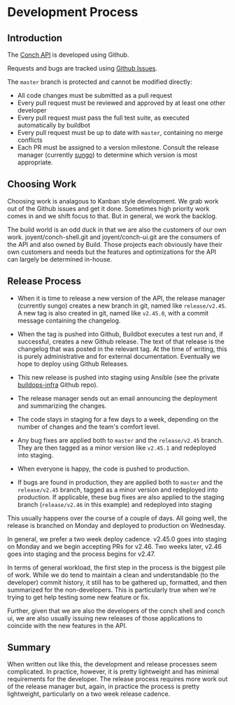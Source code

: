 # Development Process

## Introduction

The [Conch API](https://github.com/joyent/conch) is developed using Github.

Requests and bugs are tracked using [Github Issues](https://github.com/joyent/conch/issues).

The `master` branch is protected and cannot be modified directly:

* All code changes must be submitted as a pull request
* Every pull request must be reviewed and approved by at least one
  other developer
* Every pull request must pass the full test suite, as executed
  automatically by buildbot
* Every pull request must be up to date with `master`, containing no merge
  conflicts
* Each PR must be assigned to a version milestone. Consult the release manager
  (currently [sungo](https://github.com/sungo)) to determine which version is
  most appropriate.

## Choosing Work

Choosing work is analagous to Kanban style development. We grab work out
of the Github issues and get it done. Sometimes high priority work comes
in and we shift focus to that. But in general, we work the backlog.

The build world is an odd duck in that we are also the customers of our
own work. joyent/conch-shell.git and joyent/conch-ui.git are the
consumers of the API and also owned by Build. Those projects each
obviously have their own customers and needs but the features and
optimizations for the API can largely be determined in-house.

## Release Process

* When it is time to release a new version of the API, the release
  manager (currently sungo) creates a new branch in git, named like
  `release/v2.45`. A new tag is also created in git, named like
  `v2.45.0`, with a commit message containing the changelog.

* When the tag is pushed into Github, Buildbot executes a test run
  and, if successful, creates a new Github release. The text of that
  release is the changelog that was posted in the relevant tag. At the
  time of writing, this is purely administrative and for external
  documentation. Eventually we hope to deploy using Github Releases.

* This new release is pushed into staging using Ansible (see the private
  [buildops-infra](https://github.com/joyent/buildops-infra) Github repo).

* The release manager sends out an email announcing the deployment and
  summarizing the changes. 

* The code stays in staging for a few days to a week, depending on the
  number of changes and the team's comfort level.

* Any bug fixes are applied both to `master` and the `release/v2.45`
  branch. They are then tagged as a minor version like `v2.45.1` and
  redeployed into staging.

* When everyone is happy, the code is pushed to production.

* If bugs are found in production, they are applied both to `master` and
  the `release/v2.45` branch, tagged as a minor version and redeployed
  into production. If applicable, these bug fixes are also applied to the
  staging branch (`release/v2.46` in this example) and redeployed into staging

This usually happens over the course of a couple of days. All going well, the
release is branched on Monday and deployed to production on Wednesday. 

In general, we prefer a two week deploy cadence. v2.45.0 goes into
staging on Monday and we begin accepting PRs for v2.46. Two weeks later,
v2.46 goes into staging and the process begins for v2.47.

In terms of general workload, the first step in the process is the
biggest pile of work. While we do tend to maintain a clean and
understandable (to the developer) commit history, it still has to be
gathered up, formatted, and then summarized for the non-developers. This
is particularly true when we're trying to get help testing some new
feature or fix.

Further, given that we are also the developers of the conch shell and
conch ui, we are also usually issuing new releases of those applications
to coincide with the new features in the API. 

## Summary

When written out like this, the development and release processes seem
complicated. In practice, however, it is pretty lightweight and has minimal
requirements for the developer. The release process requires more work out of
the release manager but, again, in practice the process is pretty lightweight,
particularly on a two week release cadence.



